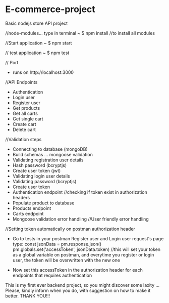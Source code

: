 # E-commerce-project
Basic nodejs store API project 

//node-modules... type in terminal
      ~ $ npm install   //to install all modules 

//Start application 
      ~ $ npm start 

// test application 
      ~ $ npm test 

// Port 
  * runs on http://localhost:3000

//API Endpoints
 - Authentication 
 - Login user 
 - Register user 
 - Get products 
 - Get all carts 
 - Get single cart 
 - Create cart 
 - Delete cart 
 
 //Validation steps 
  * Connecting to database (mongoDB)
  * Build schemas ... mongoose validation
  * Validating registration user details
  * Hash password (bcryptjs)
  * Create user token (jwt)
  * Validating login user details
  * Validating password (bcryptjs)
  * Create user token 
  * Authentication endpoint //checking if token exist in authorization headers
  * Populate product to database 
  * Products endpoint
  * Carts endpoint 
  * Mongoose validation error handling //User friendly error handling 
  
  //Setting token automatically on postman authorization header 
  - Go to tests in your postman Register user and Login user request's page
    type: 
          const jsonData = pm.response.json()
          pm.globals.set('accessToken', jsonData.token)   //this will set your token as a global variable on postman, and everytime you register or login user, the token                                                            will be overwritten with the new one
          
  - Now set this accessToken in the authorization header for each endpoints that requires authentication
  
  This is my first ever backend project, so you might discover some laxity ... Please, kindly inform when you do, with suggestion on how to make it better. 
  THANK YOU!!!
